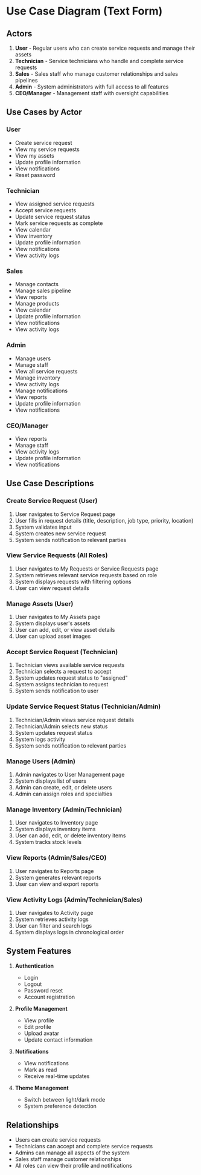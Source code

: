 # Use Case Diagram (Text Form)

## Actors

1. **User** - Regular users who can create service requests and manage their assets
2. **Technician** - Service technicians who handle and complete service requests
3. **Sales** - Sales staff who manage customer relationships and sales pipelines
4. **Admin** - System administrators with full access to all features
5. **CEO/Manager** - Management staff with oversight capabilities

## Use Cases by Actor

### User
- Create service request
- View my service requests
- View my assets
- Update profile information
- View notifications
- Reset password

### Technician
- View assigned service requests
- Accept service requests
- Update service request status
- Mark service requests as complete
- View calendar
- View inventory
- Update profile information
- View notifications
- View activity logs

### Sales
- Manage contacts
- Manage sales pipeline
- View reports
- Manage products
- View calendar
- Update profile information
- View notifications
- View activity logs

### Admin
- Manage users
- Manage staff
- View all service requests
- Manage inventory
- View activity logs
- Manage notifications
- View reports
- Update profile information
- View notifications

### CEO/Manager
- View reports
- Manage staff
- View activity logs
- Update profile information
- View notifications

## Use Case Descriptions

### Create Service Request (User)
1. User navigates to Service Request page
2. User fills in request details (title, description, job type, priority, location)
3. System validates input
4. System creates new service request
5. System sends notification to relevant parties

### View Service Requests (All Roles)
1. User navigates to My Requests or Service Requests page
2. System retrieves relevant service requests based on role
3. System displays requests with filtering options
4. User can view request details

### Manage Assets (User)
1. User navigates to My Assets page
2. System displays user's assets
3. User can add, edit, or view asset details
4. User can upload asset images

### Accept Service Request (Technician)
1. Technician views available service requests
2. Technician selects a request to accept
3. System updates request status to "assigned"
4. System assigns technician to request
5. System sends notification to user

### Update Service Request Status (Technician/Admin)
1. Technician/Admin views service request details
2. Technician/Admin selects new status
3. System updates request status
4. System logs activity
5. System sends notification to relevant parties

### Manage Users (Admin)
1. Admin navigates to User Management page
2. System displays list of users
3. Admin can create, edit, or delete users
4. Admin can assign roles and specialties

### Manage Inventory (Admin/Technician)
1. User navigates to Inventory page
2. System displays inventory items
3. User can add, edit, or delete inventory items
4. System tracks stock levels

### View Reports (Admin/Sales/CEO)
1. User navigates to Reports page
2. System generates relevant reports
3. User can view and export reports

### View Activity Logs (Admin/Technician/Sales)
1. User navigates to Activity page
2. System retrieves activity logs
3. User can filter and search logs
4. System displays logs in chronological order

## System Features

1. **Authentication**
   - Login
   - Logout
   - Password reset
   - Account registration

2. **Profile Management**
   - View profile
   - Edit profile
   - Upload avatar
   - Update contact information

3. **Notifications**
   - View notifications
   - Mark as read
   - Receive real-time updates

4. **Theme Management**
   - Switch between light/dark mode
   - System preference detection

## Relationships

- Users can create service requests
- Technicians can accept and complete service requests
- Admins can manage all aspects of the system
- Sales staff manage customer relationships
- All roles can view their profile and notifications